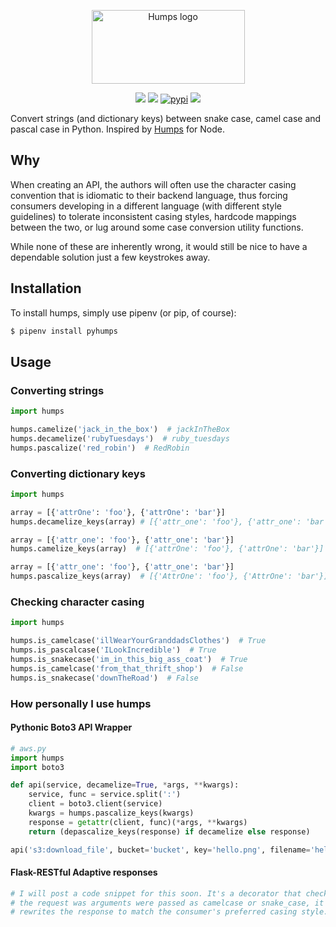 <p align="center">
  <img src="./artwork/humps.png" alt="Humps logo" width="245" height="118">
  <div align="center">
    <a href="https://travis-ci.org/nficano/humps"><img src="https://travis-ci.org/nficano/humps.svg?branch=master" /></a>
    <a href="https://coveralls.io/repos/github/nficano/humps/badge.svg?branch=master"><img src="https://coveralls.io/github/nficano/humps?branch=master" /></a>
    <a href="https://pypi.org/project/pyhumps/"><img src="https://img.shields.io/pypi/v/pyhumps.svg" alt="pypi"></a>
    <a href="https://pypi.python.org/pypi/pyhumps/"><img src="https://img.shields.io/pypi/pyversions/pyhumps.svg" /></a>
  </div>
</p>


Convert strings (and dictionary keys) between snake case, camel case and pascal case in Python. Inspired by [Humps](https://github.com/domchristie/humps) for Node.

## Why

When creating an API, the authors will often use the character casing convention that is idiomatic to their backend language, thus forcing consumers developing in a different language (with different style guidelines) to tolerate inconsistent casing styles, hardcode mappings between the two, or lug around some case conversion utility functions.

While none of these are inherently wrong, it would still be nice to have a dependable solution just a few keystrokes away.

## Installation

To install humps, simply use pipenv (or pip, of course):

```bash
$ pipenv install pyhumps
```

## Usage

### Converting strings

```python
import humps

humps.camelize('jack_in_the_box')  # jackInTheBox
humps.decamelize('rubyTuesdays')  # ruby_tuesdays
humps.pascalize('red_robin')  # RedRobin
```

### Converting dictionary keys

```python
import humps

array = [{'attrOne': 'foo'}, {'attrOne': 'bar'}]
humps.decamelize_keys(array) # [{'attr_one': 'foo'}, {'attr_one': 'bar'}]

array = [{'attr_one': 'foo'}, {'attr_one': 'bar'}]
humps.camelize_keys(array)  # [{'attrOne': 'foo'}, {'attrOne': 'bar'}]

array = [{'attr_one': 'foo'}, {'attr_one': 'bar'}]
humps.pascalize_keys(array)  # [{'AttrOne': 'foo'}, {'AttrOne': 'bar'}]
```

### Checking character casing
```python
import humps

humps.is_camelcase('illWearYourGranddadsClothes')  # True
humps.is_pascalcase('ILookIncredible')  # True
humps.is_snakecase('im_in_this_big_ass_coat')  # True
humps.is_camelcase('from_that_thrift_shop')  # False
humps.is_snakecase('downTheRoad')  # False
```

### How personally I use humps

#### Pythonic Boto3 API Wrapper

```python
# aws.py
import humps
import boto3

def api(service, decamelize=True, *args, **kwargs):
    service, func = service.split(':')
    client = boto3.client(service)
    kwargs = humps.pascalize_keys(kwargs)
    response = getattr(client, func)(*args, **kwargs)
    return (depascalize_keys(response) if decamelize else response)

api('s3:download_file', bucket='bucket', key='hello.png', filename='hello.png')
```

#### Flask-RESTful Adaptive responses

```python
# I will post a code snippet for this soon. It's a decorator that checks if
# the request was arguments were passed as camelcase or snake_case, it then
# rewrites the response to match the consumer's preferred casing style.
```
